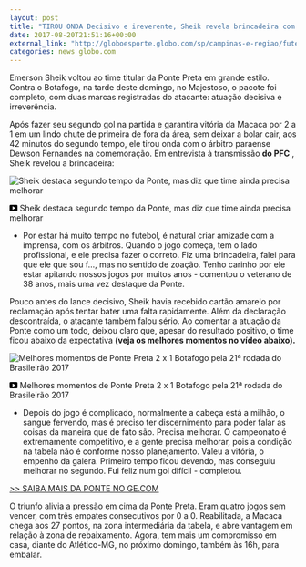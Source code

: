 ```yaml
---
layout: post
title: "TIROU ONDA Decisivo e ireverente, Sheik revela brincadeira com árbitro após golaço: \"Sou f.\""
date: 2017-08-20T21:51:16+00:00
external_link: "http://globoesporte.globo.com/sp/campinas-e-regiao/futebol/times/ponte-preta/noticia/decisivo-e-irreverente-sheik-revela-brincadeira-com-arbitro-apos-gol-sou-f.ghtml"
categories: news globo.com
---
```

 
 
 

 
 
 
 

Emerson Sheik voltou ao time titular da Ponte Preta em grande estilo. Contra o Botafogo, na tarde deste domingo, no Majestoso, o pacote foi completo, com duas marcas registradas do atacante: atuação decisiva e irreverência.

 
 
 

Após fazer seu segundo gol na partida e garantir[](http://globoesporte.globo.com/sp/campinas-e-regiao/futebol/times/ponte-preta/)a vitória da Macaca por 2 a 1 em um lindo chute de primeira de fora da área, sem deixar a bolar cair, aos 42 minutos do segundo tempo, ele tirou onda com o árbitro paraense Dewson Fernandes na comemoração. Em entrevista à transmissão **do PFC** , Sheik revelou a brincadeira:

 
 
 
 <meta itemprop="name" content="Sheik destaca segundo tempo da Ponte, mas diz que time ainda precisa melhorar"> <meta itemprop="thumbnailUrl" content="https://s04.video.glbimg.com/x720/6091639.jpg"> <meta itemprop="datePublished" content="2017-08-20T21:15:29.077Z"> <meta itemprop="uploadDate" content="2017-08-20T21:15:29.077Z"> 

 

 
  ![Sheik destaca segundo tempo da Ponte, mas diz que time ainda precisa melhorar](https://s04.video.glbimg.com/x720/6091639.jpg "Sheik destaca segundo tempo da Ponte, mas diz que time ainda precisa melhorar") 
 
 
 

_<svg xmlns="http://www.w3.org/2000/svg" width="14px" height="11px" viewbox="0 0 14 11"><path d="M14,9.16666667 C14,10.175 13.19,11 12.2,11 L1.8,11 C0.81,11 0,10.175 0,9.16666667 L0,1.83333333 C0,0.825 0.81,0 1.8,0 L12.2,0 C13.19,0 14,0.825 14,1.83333333 L14,9.16666667 Z M10.6,5.5 L5.2,2.5025 L5.2,8.48833333 L10.6,5.5 L10.6,5.5 Z" id="Shape"></path></svg>_ Sheik destaca segundo tempo da Ponte, mas diz que time ainda precisa melhorar

 
 
 
 

- Por estar há muito tempo no futebol, é natural criar amizade com a imprensa, com os árbitros. Quando o jogo começa, tem o lado profissional, e ele precisa fazer o correto. Fiz uma brincadeira, falei para que ele que sou f..., mas no sentido de zoação. Tenho carinho por ele estar apitando nossos jogos por muitos anos - comentou o veterano de 38 anos, mais uma vez destaque da Ponte.

 
 
 

Pouco antes do lance decisivo, Sheik havia recebido cartão amarelo por reclamação após tentar bater uma falta rapidamente. Além da declaração descontraída, o atacante também falou sério. Ao comentar a atuação da Ponte como um todo, deixou claro que, apesar do resultado positivo, o time ficou abaixo da expectativa **(veja os melhores momentos no vídeo abaixo).**

 
 
 
 <meta itemprop="name" content="Melhores momentos de Ponte Preta 2 x 1 Botafogo pela 21ª rodada do Brasileirão 2017"> <meta itemprop="thumbnailUrl" content="https://s04.video.glbimg.com/x720/6091643.jpg"> <meta itemprop="datePublished" content="2017-08-20T21:15:29.077Z"> <meta itemprop="uploadDate" content="2017-08-20T21:15:29.077Z"> 

 

 
  ![Melhores momentos de Ponte Preta 2 x 1 Botafogo pela 21ª rodada do Brasileirão 2017](https://s04.video.glbimg.com/x720/6091643.jpg "Melhores momentos de Ponte Preta 2 x 1 Botafogo pela 21ª rodada do Brasileirão 2017") 
 
 
 

_<svg xmlns="http://www.w3.org/2000/svg" width="14px" height="11px" viewbox="0 0 14 11"><path d="M14,9.16666667 C14,10.175 13.19,11 12.2,11 L1.8,11 C0.81,11 0,10.175 0,9.16666667 L0,1.83333333 C0,0.825 0.81,0 1.8,0 L12.2,0 C13.19,0 14,0.825 14,1.83333333 L14,9.16666667 Z M10.6,5.5 L5.2,2.5025 L5.2,8.48833333 L10.6,5.5 L10.6,5.5 Z" id="Shape"></path></svg>_ Melhores momentos de Ponte Preta 2 x 1 Botafogo pela 21ª rodada do Brasileirão 2017

 
 
 
 

 
 
 

- Depois do jogo é complicado, normalmente a cabeça está a milhão, o sangue fervendo, mas é preciso ter discernimento para poder falar as coisas da maneira que de fato são. Precisa melhorar. O campeonato é extremamente competitivo, e a gente precisa melhorar, pois a condição na tabela não é conforme nosso planejamento. Valeu a vitória, o empenho da galera. Primeiro tempo ficou devendo, mas conseguiu melhorar no segundo. Fui feliz num gol difícil - completou.

 
 
 

[\>\> SAIBA MAIS DA PONTE NO GE.COM](http://globoesporte.globo.com/sp/campinas-e-regiao/futebol/times/ponte-preta/)

 
 
 

O triunfo alivia a pressão em cima da Ponte Preta. Eram quatro jogos sem vencer, com três empates consecutivos por 0 a 0. Reabilitada, a Macaca chega aos 27 pontos, na zona intermediária da tabela, e abre vantagem em relação à zona de rebaixamento. Agora, tem mais um compromisso em casa, diante do Atlético-MG, no próximo domingo, também às 16h, para embalar.

 
 

